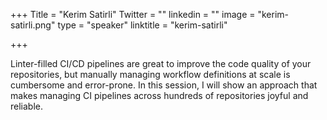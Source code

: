 +++
Title = "Kerim Satirli"
Twitter = ""
linkedin = ""
image = "kerim-satirli.png"
type = "speaker"
linktitle = "kerim-satirli"

+++

Linter-filled CI/CD pipelines are great to improve the code quality of your repositories, but manually managing workflow definitions at scale is cumbersome and error-prone. In this session, I will show an approach that makes managing CI pipelines across hundreds of repositories joyful and reliable.

